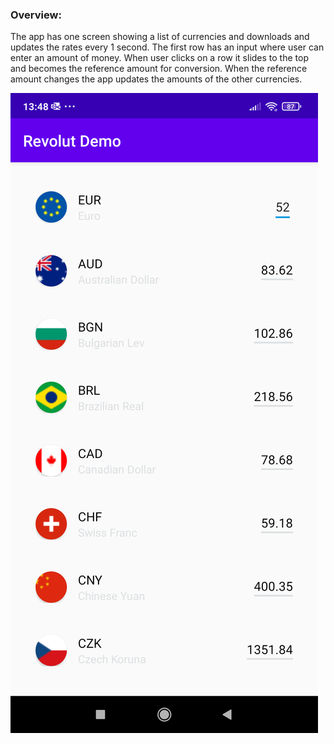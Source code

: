 ### Overview:

The app has one screen showing a list of currencies and downloads and updates the rates every 1 second. 
The first row has an input where user can enter an amount of money. When user clicks on a row it slides to
the top and becomes the reference amount for conversion. When the reference amount changes the app updates 
the amounts of the other currencies.

![Alt text](screenshots/device-2020-12-08-134828.png?raw=true "app screenshot")